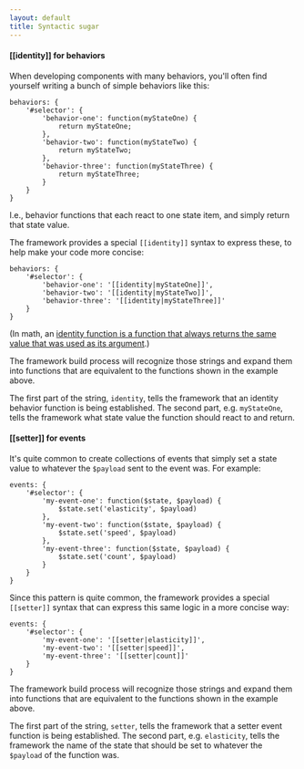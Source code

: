 ```yaml
---
layout: default
title: Syntactic sugar
---
```


#### [[identity]] for behaviors

When developing components with many behaviors, you'll often find yourself writing a bunch of simple behaviors like this:

```
behaviors: {
    '#selector': {
        'behavior-one': function(myStateOne) {
            return myStateOne;
        },
        'behavior-two': function(myStateTwo) {
            return myStateTwo;
        },
        'behavior-three': function(myStateThree) {
            return myStateThree;
        }
    }
}
```

I.e., behavior functions that each react to one state item, and simply return that state value.

The framework provides a special `[[identity]]` syntax to express these, to help make your code more concise:

```
behaviors: {
    '#selector': {
        'behavior-one': '[[identity|myStateOne]]',
        'behavior-two': '[[identity|myStateTwo]]',
        'behavior-three': '[[identity|myStateThree]]'
    }
}
```

(In math, an [identity function is a function that always returns the same value that was used as its argument](https://en.wikipedia.org/wiki/Identity_function).)

The framework build process will recognize those strings and expand them into functions that are equivalent to the functions shown in the example above.

The first part of the string, `identity`, tells the framework that an identity behavior function is being established. The second part, e.g. `myStateOne`, tells the framework what state value the function should react to and return.

#### [[setter]] for events

It's quite common to create collections of events that simply set a state value to whatever the `$payload` sent to the event was. For example:

```
events: {
    '#selector': {
        'my-event-one': function($state, $payload) {
            $state.set('elasticity', $payload)
        },
        'my-event-two': function($state, $payload) {
            $state.set('speed', $payload)
        },
        'my-event-three': function($state, $payload) {
            $state.set('count', $payload)
        }
    }
}
```

Since this pattern is quite common, the framework provides a special `[[setter]]` syntax that can express this same logic in a more concise way:

```
events: {
    '#selector': {
        'my-event-one': '[[setter|elasticity]]',
        'my-event-two': '[[setter|speed]]',
        'my-event-three': '[[setter|count]]'
    }
}
```

The framework build process will recognize those strings and expand them into functions that are equivalent to the functions shown in the example above.

The first part of the string, `setter`, tells the framework that a setter event function is being established. The second part, e.g. `elasticity`, tells the framework the name of the state that should be set to whatever the `$payload` of the function was.
